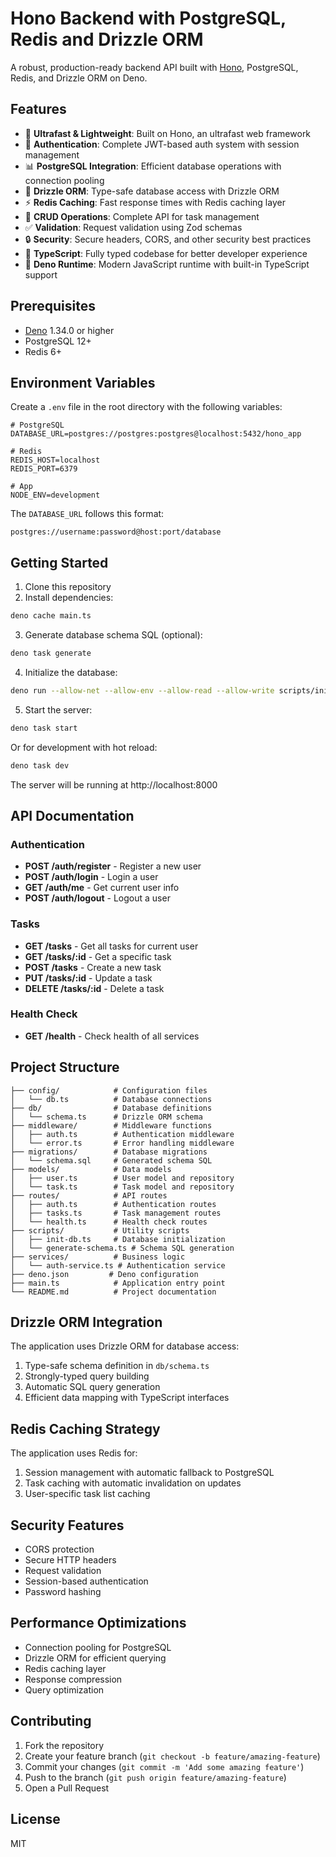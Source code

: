 # Hono Backend with PostgreSQL, Redis and Drizzle ORM

A robust, production-ready backend API built with [Hono](https://hono.dev), PostgreSQL, Redis, and Drizzle ORM on Deno.

## Features

- 🚀 **Ultrafast & Lightweight**: Built on Hono, an ultrafast web framework
- 🔐 **Authentication**: Complete JWT-based auth system with session management
- 📊 **PostgreSQL Integration**: Efficient database operations with connection pooling
- 🧠 **Drizzle ORM**: Type-safe database access with Drizzle ORM
- ⚡ **Redis Caching**: Fast response times with Redis caching layer
- 🔄 **CRUD Operations**: Complete API for task management
- ✅ **Validation**: Request validation using Zod schemas
- 🔒 **Security**: Secure headers, CORS, and other security best practices
- 📝 **TypeScript**: Fully typed codebase for better developer experience
- 🦕 **Deno Runtime**: Modern JavaScript runtime with built-in TypeScript support

## Prerequisites

- [Deno](https://deno.land/) 1.34.0 or higher
- PostgreSQL 12+
- Redis 6+

## Environment Variables

Create a `.env` file in the root directory with the following variables:

```
# PostgreSQL
DATABASE_URL=postgres://postgres:postgres@localhost:5432/hono_app

# Redis
REDIS_HOST=localhost
REDIS_PORT=6379

# App
NODE_ENV=development
```

The `DATABASE_URL` follows this format:
```
postgres://username:password@host:port/database
```

## Getting Started

1. Clone this repository
2. Install dependencies:

```bash
deno cache main.ts
```

3. Generate database schema SQL (optional):

```bash
deno task generate
```

4. Initialize the database:

```bash
deno run --allow-net --allow-env --allow-read --allow-write scripts/init-db.ts
```

5. Start the server:

```bash
deno task start
```

Or for development with hot reload:

```bash
deno task dev
```

The server will be running at http://localhost:8000

## API Documentation

### Authentication

- **POST /auth/register** - Register a new user
- **POST /auth/login** - Login a user
- **GET /auth/me** - Get current user info
- **POST /auth/logout** - Logout a user

### Tasks

- **GET /tasks** - Get all tasks for current user
- **GET /tasks/:id** - Get a specific task
- **POST /tasks** - Create a new task
- **PUT /tasks/:id** - Update a task
- **DELETE /tasks/:id** - Delete a task

### Health Check

- **GET /health** - Check health of all services

## Project Structure

```
├── config/            # Configuration files
│   └── db.ts          # Database connections
├── db/                # Database definitions
│   └── schema.ts      # Drizzle ORM schema
├── middleware/        # Middleware functions
│   ├── auth.ts        # Authentication middleware
│   └── error.ts       # Error handling middleware
├── migrations/        # Database migrations
│   └── schema.sql     # Generated schema SQL
├── models/            # Data models
│   ├── user.ts        # User model and repository
│   └── task.ts        # Task model and repository
├── routes/            # API routes
│   ├── auth.ts        # Authentication routes
│   ├── tasks.ts       # Task management routes
│   └── health.ts      # Health check routes
├── scripts/           # Utility scripts
│   ├── init-db.ts     # Database initialization
│   └── generate-schema.ts # Schema SQL generation
├── services/          # Business logic
│   └── auth-service.ts # Authentication service
├── deno.json         # Deno configuration
├── main.ts            # Application entry point
└── README.md          # Project documentation
```

## Drizzle ORM Integration

The application uses Drizzle ORM for database access:

1. Type-safe schema definition in `db/schema.ts`
2. Strongly-typed query building
3. Automatic SQL query generation
4. Efficient data mapping with TypeScript interfaces

## Redis Caching Strategy

The application uses Redis for:

1. Session management with automatic fallback to PostgreSQL
2. Task caching with automatic invalidation on updates
3. User-specific task list caching

## Security Features

- CORS protection
- Secure HTTP headers
- Request validation
- Session-based authentication
- Password hashing

## Performance Optimizations

- Connection pooling for PostgreSQL
- Drizzle ORM for efficient querying
- Redis caching layer
- Response compression
- Query optimization

## Contributing

1. Fork the repository
2. Create your feature branch (`git checkout -b feature/amazing-feature`)
3. Commit your changes (`git commit -m 'Add some amazing feature'`)
4. Push to the branch (`git push origin feature/amazing-feature`)
5. Open a Pull Request

## License

MIT
